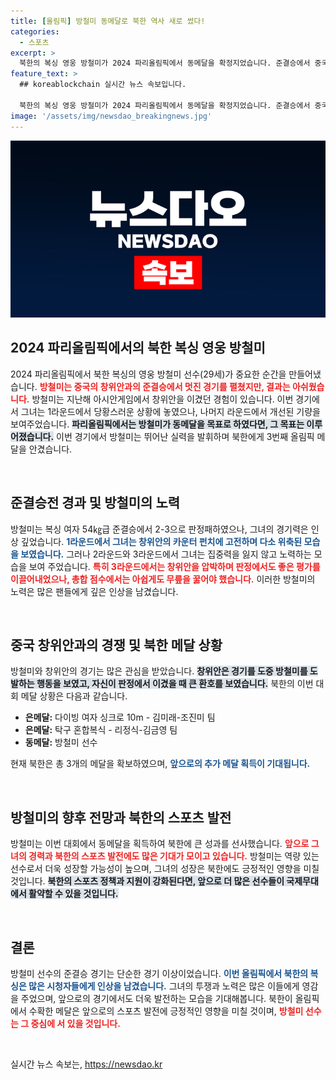 ```yaml
---
title: [올림픽] 방철미 동메달로 북한 역사 새로 썼다!
categories:
  - 스포츠
excerpt: >
  북한의 복싱 영웅 방철미가 2024 파리올림픽에서 동메달을 확정지었습니다. 준결승에서 중국의 창위안에게 아쉬운 판정패를 당했지만, 북한은 이번 대회에서 은메달 2개와 동메달 1개를 획득하며 기세를 올리고 있습니다.
feature_text: >
  ## koreablockchain 실시간 뉴스 속보입니다.

  북한의 복싱 영웅 방철미가 2024 파리올림픽에서 동메달을 확정지었습니다. 준결승에서 중국의 창위안에게 아쉬운 판정패를 당했지만, 북한은 이번 대회에서 은메달 2개와 동메달 1개를 획득하며 기세를 올리고 있습니다.
image: '/assets/img/newsdao_breakingnews.jpg'
---
```


<p><img src="/assets/img/newsdao_breakingnews.jpg" alt="koreablockchain 속보" /></p>

<h2 data-ke-size="size26">2024 파리올림픽에서의 북한 복싱 영웅 방철미</h2>

<p data-ke-size="size16">2024 파리올림픽에서 북한 복싱의 영웅 방철미 선수(29세)가 중요한 순간을 만들어냈습니다. <b><span style="color: #ee2323;">방철미는 중국의 창위안과의 준결승에서 멋진 경기를 펼쳤지만, 결과는 아쉬웠습니다.</span></b> 방철미는 지난해 아시안게임에서 창위안을 이겼던 경험이 있습니다. 이번 경기에서 그녀는 1라운드에서 당황스러운 상황에 놓였으나, 나머지 라운드에서 개선된 기량을 보여주었습니다. <b><span style="background-color: #21538527;">파리올림픽에서는 방철미가 동메달을 목표로 하였다면, 그 목표는 이루어졌습니다.</span></b> 이번 경기에서 방철미는 뛰어난 실력을 발휘하며 북한에게 3번째 올림픽 메달을 안겼습니다.</p>

<p data-ke-size="size16">&nbsp;</p>

<h2 data-ke-size="size26">준결승전 경과 및 방철미의 노력</h2>

<p data-ke-size="size16">방철미는 복싱 여자 54㎏급 준결승에서 2-3으로 판정패하였으나, 그녀의 경기력은 인상 깊었습니다. <b><span style="color: #1a5490;">1라운드에서 그녀는 창위안의 카운터 펀치에 고전하며 다소 위축된 모습을 보였습니다.</span></b> 그러나 2라운드와 3라운드에서 그녀는 집중력을 잃지 않고 노력하는 모습을 보여 주었습니다. <b><span style="color: #ee2323;">특히 3라운드에서는 창위안을 압박하며 판정에서도 좋은 평가를 이끌어내었으나, 총합 점수에서는 아쉽게도 무릎을 꿇어야 했습니다.</span></b> 이러한 방철미의 노력은 많은 팬들에게 깊은 인상을 남겼습니다.</p>

<p data-ke-size="size16">&nbsp;</p>

<h2 data-ke-size="size26">중국 창위안과의 경쟁 및 북한 메달 상황</h2>

<p data-ke-size="size16">방철미와 창위안의 경기는 많은 관심을 받았습니다. <b><span style="background-color: #21538527;">창위안은 경기를 도중 방철미를 도발하는 행동을 보였고, 자신이 판정에서 이겼을 때 큰 환호를 보였습니다.</span></b> 북한의 이번 대회 메달 상황은 다음과 같습니다. <ul> 
<li><b>은메달:</b> 다이빙 여자 싱크로 10m - 김미래-조진미 팀</li>
<li><b>은메달:</b> 탁구 혼합복식 - 리정식-김금영 팀</li>
<li><b>동메달:</b> 방철미 선수</li>
</ul> 현재 북한은 총 3개의 메달을 확보하였으며, <b><span style="color: #1a5490;">앞으로의 추가 메달 획득이 기대됩니다.</span></b></p>

<p data-ke-size="size16">&nbsp;</p>

<h2 data-ke-size="size26">방철미의 향후 전망과 북한의 스포츠 발전</h2>

<p data-ke-size="size16">방철미는 이번 대회에서 동메달을 획득하여 북한에 큰 성과를 선사했습니다. <b><span style="color: #ee2323;">앞으로 그녀의 경력과 북한의 스포츠 발전에도 많은 기대가 모이고 있습니다.</span></b> 방철미는 역량 있는 선수로서 더욱 성장할 가능성이 높으며, 그녀의 성장은 북한에도 긍정적인 영향을 미칠 것입니다. <b><span style="background-color: #21538527;">북한의 스포츠 정책과 지원이 강화된다면, 앞으로 더 많은 선수들이 국제무대에서 활약할 수 있을 것입니다.</span></b></p>

<p data-ke-size="size16">&nbsp;</p>

<h2 data-ke-size="size26">결론</h2>

<p data-ke-size="size16">방철미 선수의 준결승 경기는 단순한 경기 이상이었습니다. <b><span style="color: #1a5490;">이번 올림픽에서 북한의 복싱은 많은 시청자들에게 인상을 남겼습니다.</span></b> 그녀의 투쟁과 노력은 많은 이들에게 영감을 주었으며, 앞으로의 경기에서도 더욱 발전하는 모습을 기대해봅니다. 북한이 올림픽에서 수확한 메달은 앞으로의 스포츠 발전에 긍정적인 영향을 미칠 것이며, <b><span style="color: #ee2323;">방철미 선수는 그 중심에 서 있을 것입니다.</span></b></p>

<p data-ke-size="size16">&nbsp;</p>
실시간 뉴스 속보는, <a href="https://newsdao.kr" rel="dofollow">https://newsdao.kr</a>


